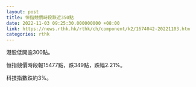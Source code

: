 ```yaml
---
layout: post
title: 恒指競價時段跌近350點
date: 2022-11-03 09:25:30.000000000 +08:00
link: https://news.rthk.hk/rthk/ch/component/k2/1674042-20221103.htm
categories: rthk
---
```


港股低開逾300點。

恒指競價時段報15477點，跌349點，跌幅2.21%。

科技指數跌約3%。
